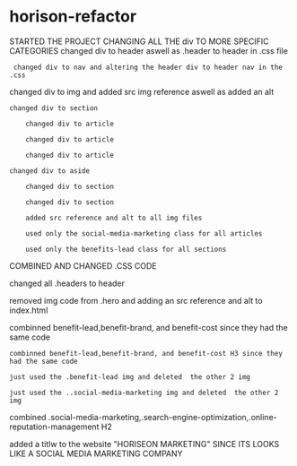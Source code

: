 # horison-refactor
  STARTED THE PROJECT CHANGING ALL THE div TO MORE SPECIFIC CATEGORIES
    changed div to header aswell as .header to header in .css file
    
     changed div to nav and altering the header div to header nav in the .css
 
changed div to img and added src img reference aswell as added an alt 
   
    changed div to section
    
        changed div to article
  
        changed div to article
 
        changed div to article
       
    changed div to aside
    
        changed div to section
    
        changed div to section

        added src reference and alt to all img files 

        used only the social-media-marketing class for all articles

        used only the benefits-lead class for all sections
        



COMBINED AND CHANGED .CSS CODE 

changed all .headers to header 

removed img code from .hero and adding an src reference and alt to index.html

combinned benefit-lead,benefit-brand, and benefit-cost since they had the same code

    combinned benefit-lead,benefit-brand, and benefit-cost H3 since they had the same code  

    just used the .benefit-lead img and deleted  the other 2 img 

    just used the ..social-media-marketing img and deleted  the other 2 img

combined .social-media-marketing,.search-engine-optimization,.online-reputation-management H2 

added a titlw to the website "HORISEON MARKETING" SINCE ITS LOOKS LIKE A SOCIAL MEDIA MARKETING COMPANY


